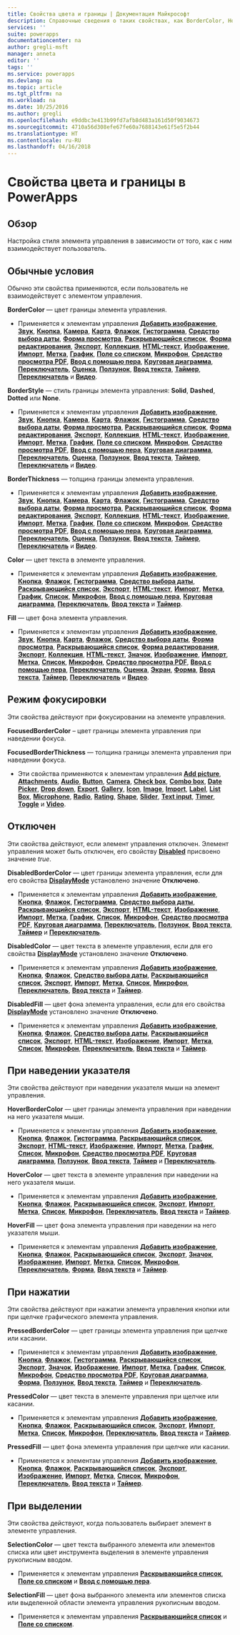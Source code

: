 ```yaml
---
title: Свойства цвета и границы | Документация Майкрософт
description: Справочные сведения о таких свойствах, как BorderColor, HoverBorderColor, и PressedBorderColor.
services: ''
suite: powerapps
documentationcenter: na
author: gregli-msft
manager: anneta
editor: ''
tags: ''
ms.service: powerapps
ms.devlang: na
ms.topic: article
ms.tgt_pltfrm: na
ms.workload: na
ms.date: 10/25/2016
ms.author: gregli
ms.openlocfilehash: e9ddbc3e413b99fd7afb8d483a161d50f9034673
ms.sourcegitcommit: 4710a56d308efe67fe60a7688143e61f5e5f2b44
ms.translationtype: HT
ms.contentlocale: ru-RU
ms.lasthandoff: 04/16/2018
---
```

# <a name="color-and-border-properties-in-powerapps"></a>Свойства цвета и границы в PowerApps
## <a name="overview"></a>Обзор
Настройка стиля элемента управления в зависимости от того, как с ним взаимодействует пользователь.

## <a name="normal"></a>Обычные условия
Обычно эти свойства применяются, если пользователь не взаимодействует с элементом управления.

**BorderColor** — цвет границы элемента управления.

* Применяется к элементам управления **[Добавить изображение](control-add-picture.md)**, **[Звук](control-audio-video.md)**, **[Кнопка](control-button.md)**, **[Камера](control-camera.md)**, **[Карта](control-card.md)**, **[Флажок](control-check-box.md)**, **[Гистограмма](control-column-line-chart.md)**, **[Средство выбора даты](control-date-picker.md)**, **[Форма просмотра](control-form-detail.md)**, **[Раскрывающийся список](control-drop-down.md)**, **[Форма редактирования](control-form-detail.md)**, **[Экспорт](control-export-import.md)**, **[Коллекция](control-gallery.md)**, **[HTML-текст](control-html-text.md)**, **[Изображение](control-image.md)**, **[Импорт](control-export-import.md)**, **[Метка](control-text-box.md)**, **[График](control-column-line-chart.md)**, **[Поле со списком](control-list-box.md)**, **[Микрофон](control-microphone.md)**, **[Средство просмотра PDF](control-pdf-viewer.md)**, **[Ввод с помощью пера](control-pen-input.md)**, **[Круговая диаграмма](control-pie-chart.md)**, **[Переключатель](control-radio.md)**, **[Оценка](control-rating.md)**, **[Ползунок](control-slider.md)**, **[Ввод текста](control-text-input.md)**, **[Таймер](control-timer.md)**, **[Переключатель](control-toggle.md)** и **[Видео](control-audio-video.md)**.

**BorderStyle** — стиль границы элемента управления: **Solid**, **Dashed**, **Dotted** или **None**.

* Применяется к элементам управления **[Добавить изображение](control-add-picture.md)**, **[Звук](control-audio-video.md)**, **[Кнопка](control-button.md)**, **[Камера](control-camera.md)**, **[Карта](control-card.md)**, **[Флажок](control-check-box.md)**, **[Гистограмма](control-column-line-chart.md)**, **[Средство выбора даты](control-date-picker.md)**, **[Форма просмотра](control-form-detail.md)**, **[Раскрывающийся список](control-drop-down.md)**, **[Форма редактирования](control-form-detail.md)**, **[Экспорт](control-export-import.md)**, **[Коллекция](control-gallery.md)**, **[HTML-текст](control-html-text.md)**, **[Изображение](control-image.md)**, **[Импорт](control-export-import.md)**, **[Метка](control-text-box.md)**, **[График](control-column-line-chart.md)**, **[Поле со списком](control-list-box.md)**, **[Микрофон](control-microphone.md)**, **[Средство просмотра PDF](control-pdf-viewer.md)**, **[Ввод с помощью пера](control-pen-input.md)**, **[Круговая диаграмма](control-pie-chart.md)**, **[Переключатель](control-radio.md)**, **[Оценка](control-rating.md)**, **[Ползунок](control-slider.md)**, **[Ввод текста](control-text-input.md)**, **[Таймер](control-timer.md)**, **[Переключатель](control-toggle.md)** и **[Видео](control-audio-video.md)**.

**BorderThickness** — толщина границы элемента управления.

* Применяется к элементам управления **[Добавить изображение](control-add-picture.md)**, **[Звук](control-audio-video.md)**, **[Кнопка](control-button.md)**, **[Камера](control-camera.md)**, **[Карта](control-card.md)**, **[Флажок](control-check-box.md)**, **[Гистограмма](control-column-line-chart.md)**, **[Средство выбора даты](control-date-picker.md)**, **[Форма просмотра](control-form-detail.md)**, **[Раскрывающийся список](control-drop-down.md)**, **[Форма редактирования](control-form-detail.md)**, **[Экспорт](control-export-import.md)**, **[Коллекция](control-gallery.md)**, **[HTML-текст](control-html-text.md)**, **[Изображение](control-image.md)**, **[Импорт](control-export-import.md)**, **[Метка](control-text-box.md)**, **[График](control-column-line-chart.md)**, **[Поле со списком](control-list-box.md)**, **[Микрофон](control-microphone.md)**, **[Средство просмотра PDF](control-pdf-viewer.md)**, **[Ввод с помощью пера](control-pen-input.md)**, **[Круговая диаграмма](control-pie-chart.md)**, **[Переключатель](control-radio.md)**, **[Оценка](control-rating.md)**, **[Ползунок](control-slider.md)**, **[Ввод текста](control-text-input.md)**, **[Таймер](control-timer.md)**, **[Переключатель](control-toggle.md)** и **[Видео](control-audio-video.md)**.

**Color** — цвет текста в элементе управления.

* Применяется к элементам управления **[Добавить изображение](control-add-picture.md)**, **[Кнопка](control-button.md)**, **[Флажок](control-check-box.md)**, **[Гистограмма](control-column-line-chart.md)**, **[Средство выбора даты](control-date-picker.md)**, **[Раскрывающийся список](control-drop-down.md)**, **[Экспорт](control-export-import.md)**, **[HTML-текст](control-html-text.md)**, **[Импорт](control-export-import.md)**, **[Метка](control-text-box.md)**, **[График](control-column-line-chart.md)**, **[Список](control-list-box.md)**, **[Микрофон](control-microphone.md)**, **[Ввод с помощью пера](control-pen-input.md)**, **[Круговая диаграмма](control-pie-chart.md)**, **[Переключатель](control-radio.md)**, **[Ввод текста](control-text-input.md)** и **[Таймер](control-timer.md)**.

**Fill** — цвет фона элемента управления.

* Применяется к элементам управления **[Добавить изображение](control-add-picture.md)**, **[Звук](control-audio-video.md)**, **[Кнопка](control-button.md)**, **[Карта](control-card.md)**, **[Флажок](control-check-box.md)**, **[Средство выбора даты](control-date-picker.md)**, **[Форма просмотра](control-form-detail.md)**, **[Раскрывающийся список](control-drop-down.md)**, **[Форма редактирования](control-form-detail.md)**, **[Экспорт](control-export-import.md)**, **[Коллекция](control-gallery.md)**, **[HTML-текст](control-html-text.md)**, **[Значок](control-shapes-icons.md)**, **[Изображение](control-image.md)**, **[Импорт](control-export-import.md)**, **[Метка](control-text-box.md)**, **[Список](control-list-box.md)**, **[Микрофон](control-microphone.md)**, **[Средство просмотра PDF](control-pdf-viewer.md)**, **[Ввод с помощью пера](control-pen-input.md)**, **[Переключатель](control-radio.md)**, **[Оценка](control-rating.md)**, **[Экран](control-screen.md)**, **[Форма](control-shapes-icons.md)**, **[Ввод текста](control-text-input.md)**, **[Таймер](control-timer.md)**, **[Переключатель](control-toggle.md)** и **[Видео](control-audio-video.md)**.

## <a name="focused"></a>Режим фокусировки
Эти свойства действуют при фокусировании на элементе управления.

**FocusedBorderColor** – цвет границы элемента управления при наведении фокуса.

**FocusedBorderThickness** — толщина границы элемента управления при наведении фокуса.

* Эти свойства применяются к элементам управления **[Add picture](control-add-picture.md)**, **[Attachments](control-attachments.md)**, **[Audio](control-audio-video.md)**, **[Button](control-button.md)**, **[Camera](control-camera.md)**, **[Check box](control-check-box.md)**, **[Combo box](control-combo-box.md)**, **[Date Picker](control-date-picker.md)**, **[Drop down](control-drop-down.md)**, **[Export](control-export-import.md)**, **[Gallery](control-gallery.md)**, **[Icon](control-shapes-icons.md)**, **[Image](control-image.md)**, **[Import](control-export-import.md)**, **[Label](control-text-box.md)**, **[List Box](control-list-box.md)**, **[Microphone](control-microphone.md)**, **[Radio](control-radio.md)**, **[Rating](control-rating.md)**, **[Shape](control-shapes-icons.md)**, **[Slider](control-slider.md)**, **[Text input](control-text-input.md)**, **[Timer](control-timer.md)**, **[Toggle](control-toggle.md)** и **[Video](control-audio-video.md)**.

## <a name="disabled"></a>Отключен
Эти свойства действуют, если элемент управления отключен.  Элемент управления может быть отключен, его свойству **[Disabled](properties-core.md)** присвоено значение *true*.

**DisabledBorderColor** — цвет границы элемента управления, если для его свойства **[DisplayMode](properties-core.md)** установлено значение **Отключено**.

* Применяется к элементам управления **[Добавить изображение](control-add-picture.md)**, **[Кнопка](control-button.md)**, **[Флажок](control-check-box.md)**, **[Гистограмма](control-column-line-chart.md)**, **[Средство выбора даты](control-date-picker.md)**, **[Раскрывающийся список](control-drop-down.md)**, **[Экспорт](control-export-import.md)**, **[HTML-текст](control-html-text.md)**, **[Изображение](control-image.md)**, **[Импорт](control-export-import.md)**, **[Метка](control-text-box.md)**, **[График](control-column-line-chart.md)**, **[Список](control-list-box.md)**, **[Микрофон](control-microphone.md)**, **[Средство просмотра PDF](control-pdf-viewer.md)**, **[Круговая диаграмма](control-pie-chart.md)**, **[Переключатель](control-radio.md)**, **[Ползунок](control-slider.md)**, **[Ввод текста](control-text-input.md)**, **[Таймер](control-timer.md)** и **[Переключатель](control-toggle.md)**.

**DisabledColor** — цвет текста в элементе управления, если для его свойства **[DisplayMode](properties-core.md)** установлено значение **Отключено**.

* Применяется к элементам управления **[Добавить изображение](control-add-picture.md)**, **[Кнопка](control-button.md)**, **[Флажок](control-check-box.md)**, **[Средство выбора даты](control-date-picker.md)**, **[Раскрывающийся список](control-drop-down.md)**, **[Экспорт](control-export-import.md)**, **[Импорт](control-export-import.md)**, **[Метка](control-text-box.md)**, **[Список](control-list-box.md)**, **[Микрофон](control-microphone.md)**, **[Переключатель](control-radio.md)**, **[Ввод текста](control-text-input.md)** и **[Таймер](control-timer.md)**.

**DisabledFill** — цвет фона элемента управления, если для его свойства **[DisplayMode](properties-core.md)** установлено значение **Отключено**.

* Применяется к элементам управления **[Добавить изображение](control-add-picture.md)**, **[Кнопка](control-button.md)**, **[Флажок](control-check-box.md)**, **[Средство выбора даты](control-date-picker.md)**, **[Раскрывающийся список](control-drop-down.md)**, **[Экспорт](control-export-import.md)**, **[HTML-текст](control-html-text.md)**, **[Изображение](control-image.md)**, **[Импорт](control-export-import.md)**, **[Метка](control-text-box.md)**, **[Список](control-list-box.md)**, **[Микрофон](control-microphone.md)**, **[Переключатель](control-radio.md)**, **[Ввод текста](control-text-input.md)** и **[Таймер](control-timer.md)**.

## <a name="hover"></a>При наведении указателя
Эти свойства действуют при наведении указателя мыши на элемент управления.

**HoverBorderColor** — цвет границы элемента управления при наведении на него указателя мыши.

* Применяется к элементам управления **[Добавить изображение](control-add-picture.md)**, **[Кнопка](control-button.md)**, **[Флажок](control-check-box.md)**, **[Гистограмма](control-column-line-chart.md)**, **[Раскрывающийся список](control-drop-down.md)**, **[Экспорт](control-export-import.md)**, **[HTML-текст](control-html-text.md)**, **[Изображение](control-image.md)**, **[Импорт](control-export-import.md)**, **[Метка](control-text-box.md)**, **[График](control-column-line-chart.md)**, **[Список](control-list-box.md)**, **[Микрофон](control-microphone.md)**, **[Средство просмотра PDF](control-pdf-viewer.md)**, **[Круговая диаграмма](control-pie-chart.md)**, **[Ползунок](control-slider.md)**, **[Ввод текста](control-text-input.md)**, **[Таймер](control-timer.md)** и **[Переключатель](control-toggle.md)**.

**HoverColor** — цвет текста в элементе управления при наведении на него указателя мыши.

* Применяется к элементам управления **[Добавить изображение](control-add-picture.md)**, **[Кнопка](control-button.md)**, **[Флажок](control-check-box.md)**, **[Раскрывающийся список](control-drop-down.md)**, **[Экспорт](control-export-import.md)**, **[Импорт](control-export-import.md)**, **[Метка](control-text-box.md)**, **[Список](control-list-box.md)**, **[Микрофон](control-microphone.md)**, **[Переключатель](control-radio.md)**, **[Ввод текста](control-text-input.md)** и **[Таймер](control-timer.md)**.

**HoverFill** — цвет фона элемента управления при наведении на него указателя мыши.

* Применяется к элементам управления **[Добавить изображение](control-add-picture.md)**, **[Кнопка](control-button.md)**, **[Флажок](control-check-box.md)**, **[Раскрывающийся список](control-drop-down.md)**, **[Экспорт](control-export-import.md)**, **[Значок](control-shapes-icons.md)**, **[Изображение](control-image.md)**, **[Импорт](control-export-import.md)**, **[Метка](control-text-box.md)**, **[Список](control-list-box.md)**, **[Микрофон](control-microphone.md)**, **[Переключатель](control-radio.md)**, **[Форма](control-shapes-icons.md)**, **[Ввод текста](control-text-input.md)** и **[Таймер](control-timer.md)**.

## <a name="pressed"></a>При нажатии
Эти свойства действуют при нажатии элемента управления кнопки или при щелчке графического элемента управления.

**PressedBorderColor** — цвет границы элемента управления при щелчке или касании.

* Применяется к элементам управления **[Добавить изображение](control-add-picture.md)**, **[Кнопка](control-button.md)**, **[Флажок](control-check-box.md)**, **[Гистограмма](control-column-line-chart.md)**, **[Раскрывающийся список](control-drop-down.md)**, **[Экспорт](control-export-import.md)**, **[Значок](control-shapes-icons.md)**, **[Изображение](control-image.md)**, **[Импорт](control-export-import.md)**, **[Метка](control-text-box.md)**, **[График](control-column-line-chart.md)**, **[Список](control-list-box.md)**, **[Микрофон](control-microphone.md)**, **[Средство просмотра PDF](control-pdf-viewer.md)**, **[Круговая диаграмма](control-pie-chart.md)**, **[Форма](control-shapes-icons.md)**, **[Ползунок](control-slider.md)**, **[Ввод текста](control-text-input.md)**, **[Таймер](control-timer.md)** и **[Переключатель](control-toggle.md)**.

**PressedColor** — цвет текста в элементе управления при щелчке или касании.

* Применяется к элементам управления **[Добавить изображение](control-add-picture.md)**, **[Кнопка](control-button.md)**, **[Флажок](control-check-box.md)**, **[Раскрывающийся список](control-drop-down.md)**, **[Экспорт](control-export-import.md)**, **[Импорт](control-export-import.md)**, **[Метка](control-text-box.md)**, **[Список](control-list-box.md)**, **[Микрофон](control-microphone.md)**, **[Переключатель](control-radio.md)**, **[Ввод текста](control-text-input.md)** и **[Таймер](control-timer.md)**.

**PressedFill** — цвет фона элемента управления при щелчке или касании.

* Применяется к элементам управления **[Добавить изображение](control-add-picture.md)**, **[Кнопка](control-button.md)**, **[Флажок](control-check-box.md)**, **[Раскрывающийся список](control-drop-down.md)**, **[Экспорт](control-export-import.md)**, **[Изображение](control-image.md)**, **[Импорт](control-export-import.md)**, **[Метка](control-text-box.md)**, **[Список](control-list-box.md)**, **[Микрофон](control-microphone.md)**, **[Переключатель](control-radio.md)**, **[Ввод текста](control-text-input.md)** и **[Таймер](control-timer.md)**.

## <a name="selection"></a>При выделении
Эти свойства действуют, когда пользователь выбирает элемент в элементе управления.

**SelectionColor** — цвет текста выбранного элемента или элементов списка или цвет инструмента выделения в элементе управления рукописным вводом.

* Применяется к элементам управления **[Раскрывающийся список](control-drop-down.md)**, **[Поле со списком](control-list-box.md)** и **[Ввод с помощью пера](control-pen-input.md)**.

**SelectionFill** — цвет фона выбранного элемента или элементов списка или выделенной области элемента управления рукописным вводом.

* Применяется к элементам управления **[Раскрывающийся список](control-drop-down.md)** и **[Поле со списком](control-list-box.md)**.

